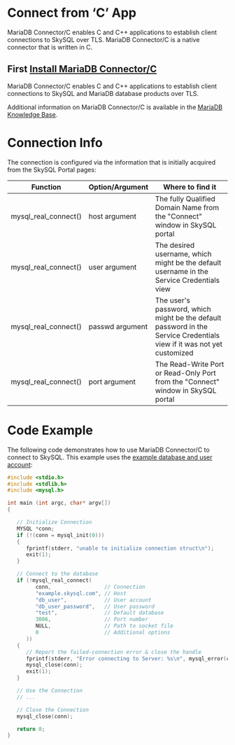 # Connect from ‘C’ App

MariaDB Connector/C enables C and C++ applications to establish client connections to SkySQL over TLS. MariaDB Connector/C is a native connector that is written in C.

## First [Install MariaDB Connector/C](https://mariadb.com/docs/server/connect/programming-languages/c/install/)

MariaDB Connector/C enables C and C++ applications to establish client connections to SkySQL and MariaDB database products over TLS.

Additional information on MariaDB Connector/C is available in the [MariaDB Knowledge Base](https://mariadb.com/kb/en/mariadb-connector-c/).

# Connection Info

The connection is configured via the information that is initially acquired from the SkySQL Portal pages:

| Function | Option/Argument | Where to find it |
| --- | --- | --- |
| mysql_real_connect() | host argument | The fully Qualified Domain Name from the "Connect" window in SkySQL portal |
| mysql_real_connect() | user argument | The desired username, which might be the default username in the Service Credentials view |
| mysql_real_connect() | passwd argument | The user's password, which might be the default password in the Service Credentials view if it was not yet customized |
| mysql_real_connect() | port argument | The Read-Write Port or Read-Only Port from the "Connect" window in SkySQL portal |

# Code Example

The following code demonstrates how to use MariaDB Connector/C to connect to SkySQL. This example uses the [example database and user account](https://mariadb.com/docs/server/connect/programming-languages/c/example-setup/):

```c
#include <stdio.h>
#include <stdlib.h>
#include <mysql.h>

int main (int argc, char* argv[])
{

   // Initialize Connection
   MYSQL *conn;
   if (!(conn = mysql_init(0)))
   {
      fprintf(stderr, "unable to initialize connection struct\n");
      exit(1);
   }

   // Connect to the database
   if (!mysql_real_connect(
         conn,                 // Connection
         "example.skysql.com", // Host
         "db_user",            // User account
         "db_user_password",   // User password
         "test",               // Default database
         3006,                 // Port number
         NULL,                 // Path to socket file
         0                     // Additional options
      ))
   {
      // Report the failed-connection error & close the handle
      fprintf(stderr, "Error connecting to Server: %s\n", mysql_error(conn));
      mysql_close(conn);
      exit(1);
   }

   // Use the Connection
   // ...

   // Close the Connection
   mysql_close(conn);

   return 0;
}
```
